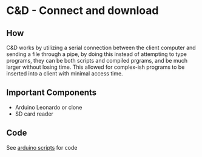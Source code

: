 # C&D - Connect and download

## How
C&D works by utilizing a serial connection between the client computer and sending a file through a pipe, by doing this instead of attempting to type programs,  they can be both scripts and compiled prgrams, and be much larger without losing time. This allowed for complex-ish programs to be inserted into a client with minimal access time.

## Important Components
- Arduino Leonardo or clone
- SD card reader

## Code
See [arduino scripts](https://github.com/notHackers/arduino) for code